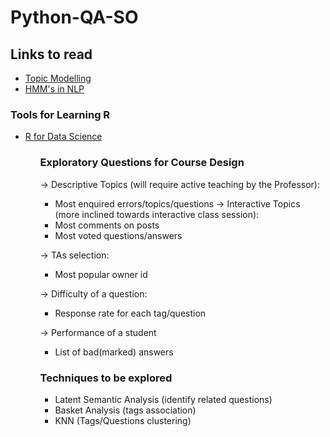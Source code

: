 # Python-QA-SO

## Links to read
<ul>
<li><a href = "https://people.eecs.berkeley.edu/~alspaugh/papers/lsa_idea_2013.pdf" >Topic Modelling</a> </li>
<li><a href = "https://rpubs.com/fariz/NLP">HMM's in NLP</a></li>
</ul>

### Tools for Learning R
<ul>
<li><a href = "http://r4ds.had.co.nz/">R for Data Science</a></li>
<ul>

### Exploratory Questions for Course Design
-> Descriptive Topics (will require active teaching by the Professor):
- Most enquired errors/topics/questions
-> Interactive Topics (more inclined towards interactive class session):
- Most comments on posts
- Most voted questions/answers

-> TAs selection:
- Most popular owner id

-> Difficulty of a question:
- Response rate for each tag/question

-> Performance of a student
- List of bad(marked) answers 

### Techniques to be explored
- Latent Semantic Analysis (identify related questions)
- Basket Analysis (tags association)
- KNN (Tags/Questions clustering)
